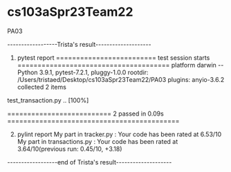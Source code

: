 # cs103aSpr23Team22

PA03

------------------Trista's result--------------------

1. pytest report
   ========================= test session starts ======================================
   platform darwin -- Python 3.9.1, pytest-7.2.1, pluggy-1.0.0
   rootdir: /Users/tristaed/Desktop/cs103aSpr23Team22/PA03
   plugins: anyio-3.6.2
   collected 2 items

test_transaction.py .. [100%]

========================== 2 passed in 0.09s ===========================================

2. pylint report
   My part in tracker.py : Your code has been rated at 6.53/10
   My part in transactions.py : Your code has been rated at 3.64/10(previous run: 0.45/10, +3.18)

------------------end of Trista's result--------------------
